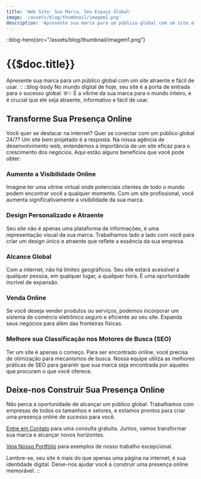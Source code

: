 ```yaml
---
title: 'Web Site: Sua Marca, Seu Espaço Global'
image: '/assets/blog/thumbnail/imagem1.png'
description: 'Apresente sua marca para um público global com um site atraente e fácil de usar.'
---
```


::blog-hero{src="/assets/blog/thumbnail/imagem1.png"}
  
 # {{$doc.title}}
  
  Apresente sua marca para um público global com um site atraente e fácil de usar.
::
::blog-body
  No mundo digital de hoje, seu site é a porta de entrada para o sucesso global. 🌐✨ É a vitrine da sua marca para o mundo inteiro, e é crucial que ele seja atraente, informativo e fácil de usar.

  ## Transforme Sua Presença Online

  Você quer se destacar na internet? Quer se conectar com um público global 24/7? Um site bem projetado é a resposta. Na nossa agência de desenvolvimento web, entendemos a importância de um site eficaz para o crescimento dos negócios. Aqui estão alguns benefícios que você pode obter:

  ### Aumente a Visibilidade Online

  Imagine ter uma vitrine virtual onde potenciais clientes de todo o mundo podem encontrar você a qualquer momento. Com um site profissional, você aumenta significativamente a visibilidade da sua marca.

  ### Design Personalizado e Atraente

  Seu site não é apenas uma plataforma de informações, é uma representação visual da sua marca. Trabalhamos lado a lado com você para criar um design único e atraente que reflete a essência da sua empresa.

  ### Alcance Global

  Com a internet, não há limites geográficos. Seu site estará acessível a qualquer pessoa, em qualquer lugar, a qualquer hora. É uma oportunidade incrível de expansão.

  ### Venda Online

  Se você deseja vender produtos ou serviços, podemos incorporar um sistema de comércio eletrônico seguro e eficiente ao seu site. Expanda seus negócios para além das fronteiras físicas.

  ### Melhore sua Classificação nos Motores de Busca (SEO)

  Ter um site é apenas o começo. Para ser encontrado online, você precisa de otimização para mecanismos de busca. Nossa equipe utiliza as melhores práticas de SEO para garantir que sua marca seja encontrada por aqueles que procuram o que você oferece.

  ## Deixe-nos Construir Sua Presença Online

  Não perca a oportunidade de alcançar um público global. Trabalhamos com empresas de todos os tamanhos e setores, e estamos prontos para criar uma presença online de sucesso para você.

  [Entre em Contato](contato) para uma consulta gratuita. Juntos, vamos transformar sua marca e alcançar novos horizontes.

  [Veja Nosso Portfólio](portfolio) para exemplos de nosso trabalho excepcional.

  Lembre-se, seu site é mais do que apenas uma página na internet; é sua identidade digital. Deixe-nos ajudar você a construir uma presença online memorável.
::
